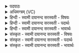 <details><summary>पदपाठः</summary>

अव॑सृ॒ष्टेत्यव॑ऽसृष्टा। परा॑। प॒त॒। शर॑व्ये। ब्रह्म॑सꣳशित॒ इति॒ ब्रह्म॑ऽसꣳशिते। गच्छ॑। अ॒मित्रा॑न्। प्र। प॒द्य॒स्व॒। मा। अ॒मीषा॑म्। कम्। च॒न। उत्। शि॒षः॒। ४५।
</details>

<details><summary>अधिमन्त्रम् (VC)</summary>

- इषुर्देवता
- अप्रतिरथ ऋषिः
- आर्ष्यनुष्टुप्
- गान्धारः
</details>

<details><summary>हिन्दी - स्वामी दयानन्द सरस्वती  - विषयः</summary>

फिर भी उसी विषय को अगले मन्त्र में कहा है ॥
</details>

<details><summary>हिन्दी - स्वामी दयानन्द सरस्वती  - पदार्थः</summary>

पदार्थान्वयभाषाः -  हे (शरव्ये) बाणविद्या में कुशल (ब्रह्मसंशिते) वेदवेत्ता विद्वान् से प्रशंसा और शिक्षा पाये हुए सेनाधिपति की स्त्री ! तू (अवसृष्टा) प्रेरणा को प्राप्त हुई (परा, पत) दूर जा (अमित्रान्) शत्रुओं को (गच्छ) प्राप्त हो और उनके मारने से विजय को (प्र, पद्यस्व) प्राप्त हो, (अमीषाम्) उन दूर देश में ठहरे हुए शत्रुओं में से मारने के विना (कम्, चन) किसी को (मा) (उच्छिषः) मत छोड़ ॥४५ ॥
</details>

<details><summary>हिन्दी - स्वामी दयानन्द सरस्वती  - भावार्थः</summary>

भावार्थभाषाः -  सभापति आदि को चाहिये कि जैसे युद्धविद्या से पुरुषों को शिक्षा करें, वैसे स्त्रियों को भी शिक्षा करें। जैसे वीरपुरुष युद्ध करें, वैसे स्त्री भी करे। जो युद्ध में मारे जावें, उनसे शेष अर्थात् बचे हुए कातरों को निरन्तर कारागार में स्थापन करें ॥४५ ॥
</details>

<details><summary>संस्कृत - स्वामी दयानन्द सरस्वती  - विषयः</summary>

पुनस्तमेव विषयमाह ॥
</details>

<details><summary>संस्कृत - स्वामी दयानन्द सरस्वती  - पदार्थः</summary>

पदार्थान्वयभाषाः -  हे शरव्ये ब्रह्मसंशिते सेनानीपत्नि ! त्वमवसृष्टा सती परापतामित्रान् गच्छ, तेषां हनने विजयं प्रपद्यस्वामीषां शत्रूणां मध्ये कञ्चन मोच्छिषो हननेन विना कञ्चिदपि मा त्यजेः ॥४५ ॥
</details>

<details><summary>संस्कृत - स्वामी दयानन्द सरस्वती  - भावार्थः</summary>

भावार्थभाषाः -  सभापत्यादिभिः यथा युद्धविद्यया पुरुषाः शिक्षणीयास्तथा स्त्रियश्च, यथा वीरपुरुषा युद्धं कुर्युस्तथा स्त्रियोऽपि कुर्वन्ति। ये शत्रवो युद्धे हताः स्युस्तदवशिष्टाश्च शाश्वते बन्धने कारागृहे स्थापनीयाः ॥४५ ॥
</details>